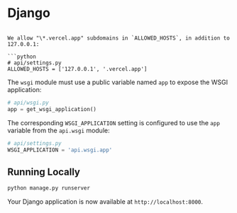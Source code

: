 
# Django 

```

We allow "\*.vercel.app" subdomains in `ALLOWED_HOSTS`, in addition to 127.0.0.1:

```python
# api/settings.py
ALLOWED_HOSTS = ['127.0.0.1', '.vercel.app']
```

The `wsgi` module must use a public variable named `app` to expose the WSGI application:

```python
# api/wsgi.py
app = get_wsgi_application()
```

The corresponding `WSGI_APPLICATION` setting is configured to use the `app` variable from the `api.wsgi` module:

```python
# api/settings.py
WSGI_APPLICATION = 'api.wsgi.app'
```

## Running Locally

```bash
python manage.py runserver
```

Your Django application is now available at `http://localhost:8000`.
